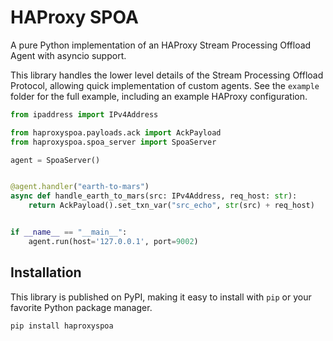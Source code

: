 # HAProxy SPOA
A pure Python implementation of an HAProxy Stream Processing Offload Agent with asyncio support.

This library handles the lower level details of the Stream Processing Offload Protocol, allowing quick implementation of custom agents.
See the `example` folder for the full example, including an example HAProxy configuration.

```python
from ipaddress import IPv4Address

from haproxyspoa.payloads.ack import AckPayload
from haproxyspoa.spoa_server import SpoaServer

agent = SpoaServer()


@agent.handler("earth-to-mars")
async def handle_earth_to_mars(src: IPv4Address, req_host: str):
    return AckPayload().set_txn_var("src_echo", str(src) + req_host)


if __name__ == "__main__":
    agent.run(host='127.0.0.1', port=9002)
```

## Installation
This library is published on PyPI, making it easy to install with `pip` or your favorite Python package manager.
```
pip install haproxyspoa
```


